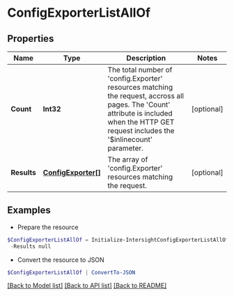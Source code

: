 # ConfigExporterListAllOf
## Properties

Name | Type | Description | Notes
------------ | ------------- | ------------- | -------------
**Count** | **Int32** | The total number of &#39;config.Exporter&#39; resources matching the request, accross all pages. The &#39;Count&#39; attribute is included when the HTTP GET request includes the &#39;$inlinecount&#39; parameter. | [optional] 
**Results** | [**ConfigExporter[]**](ConfigExporter.md) | The array of &#39;config.Exporter&#39; resources matching the request. | [optional] 

## Examples

- Prepare the resource
```powershell
$ConfigExporterListAllOf = Initialize-IntersightConfigExporterListAllOf  -Count null `
 -Results null
```

- Convert the resource to JSON
```powershell
$ConfigExporterListAllOf | ConvertTo-JSON
```

[[Back to Model list]](../README.md#documentation-for-models) [[Back to API list]](../README.md#documentation-for-api-endpoints) [[Back to README]](../README.md)

